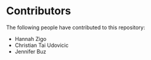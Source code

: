 # Contributors
The following people have contributed to this repository:

- Hannah Zigo
- Christian Tai Udovicic
- Jennifer Buz
